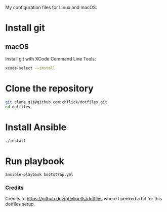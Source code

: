 My configuration files for Linux and macOS.

# Install git

## macOS

Install git with XCode Command Line Tools:

```sh
xcode-select --install
```

# Clone the repository

```sh
git clone git@github.com:chflick/dotfiles.git
cd dotfiles
```

# Install Ansible

```sh
./install
```

# Run playbook

```sh
ansible-playbook bootstrap.yml
```

### Credits
Credits to https://github.dev/phelipetls/dotfiles where I peeked a bit for this dotfiles setup.